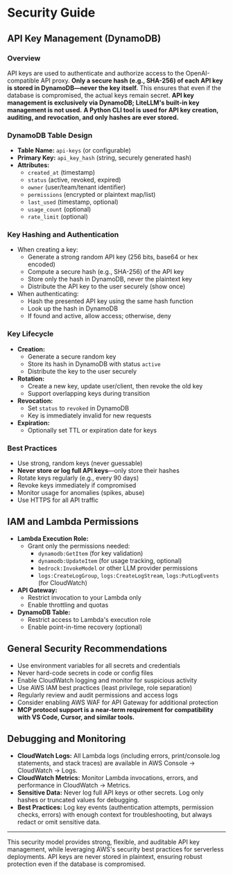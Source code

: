 # Security Guide

## API Key Management (DynamoDB)

### Overview
API keys are used to authenticate and authorize access to the OpenAI-compatible API proxy. **Only a secure hash (e.g., SHA-256) of each API key is stored in DynamoDB—never the key itself.** This ensures that even if the database is compromised, the actual keys remain secret. **API key management is exclusively via DynamoDB; LiteLLM's built-in key management is not used.** **A Python CLI tool is used for API key creation, auditing, and revocation, and only hashes are ever stored.**

### DynamoDB Table Design
- **Table Name:** `api-keys` (or configurable)
- **Primary Key:** `api_key_hash` (string, securely generated hash)
- **Attributes:**
  - `created_at` (timestamp)
  - `status` (active, revoked, expired)
  - `owner` (user/team/tenant identifier)
  - `permissions` (encrypted or plaintext map/list)
  - `last_used` (timestamp, optional)
  - `usage_count` (optional)
  - `rate_limit` (optional)

### Key Hashing and Authentication
- When creating a key:
  - Generate a strong random API key (256 bits, base64 or hex encoded)
  - Compute a secure hash (e.g., SHA-256) of the API key
  - Store only the hash in DynamoDB, never the plaintext key
  - Distribute the API key to the user securely (show once)
- When authenticating:
  - Hash the presented API key using the same hash function
  - Look up the hash in DynamoDB
  - If found and active, allow access; otherwise, deny

### Key Lifecycle
- **Creation:**
  - Generate a secure random key
  - Store its hash in DynamoDB with status `active`
  - Distribute the key to the user securely
- **Rotation:**
  - Create a new key, update user/client, then revoke the old key
  - Support overlapping keys during transition
- **Revocation:**
  - Set `status` to `revoked` in DynamoDB
  - Key is immediately invalid for new requests
- **Expiration:**
  - Optionally set TTL or expiration date for keys

### Best Practices
- Use strong, random keys (never guessable)
- **Never store or log full API keys**—only store their hashes
- Rotate keys regularly (e.g., every 90 days)
- Revoke keys immediately if compromised
- Monitor usage for anomalies (spikes, abuse)
- Use HTTPS for all API traffic

## IAM and Lambda Permissions

- **Lambda Execution Role:**
  - Grant only the permissions needed:
    - `dynamodb:GetItem` (for key validation)
    - `dynamodb:UpdateItem` (for usage tracking, optional)
    - `bedrock:InvokeModel` or other LLM provider permissions
    - `logs:CreateLogGroup`, `logs:CreateLogStream`, `logs:PutLogEvents` (for CloudWatch)
- **API Gateway:**
  - Restrict invocation to your Lambda only
  - Enable throttling and quotas
- **DynamoDB Table:**
  - Restrict access to Lambda's execution role
  - Enable point-in-time recovery (optional)

## General Security Recommendations
- Use environment variables for all secrets and credentials
- Never hard-code secrets in code or config files
- Enable CloudWatch logging and monitor for suspicious activity
- Use AWS IAM best practices (least privilege, role separation)
- Regularly review and audit permissions and access logs
- Consider enabling AWS WAF for API Gateway for additional protection
- **MCP protocol support is a near-term requirement for compatibility with VS Code, Cursor, and similar tools.**

## Debugging and Monitoring
- **CloudWatch Logs:** All Lambda logs (including errors, print/console.log statements, and stack traces) are available in AWS Console → CloudWatch → Logs.
- **CloudWatch Metrics:** Monitor Lambda invocations, errors, and performance in CloudWatch → Metrics.
- **Sensitive Data:** Never log full API keys or other secrets. Log only hashes or truncated values for debugging.
- **Best Practices:** Log key events (authentication attempts, permission checks, errors) with enough context for troubleshooting, but always redact or omit sensitive data.

---

This security model provides strong, flexible, and auditable API key management, while leveraging AWS's security best practices for serverless deployments. API keys are never stored in plaintext, ensuring robust protection even if the database is compromised. 